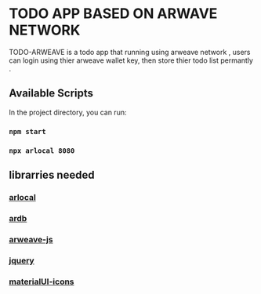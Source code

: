 # TODO APP BASED ON ARWAVE NETWORK

TODO-ARWEAVE is a todo app that running using arweave network , users can login using thier arweave wallet key, then store thier todo list permantly .

## Available Scripts
In the project directory, you can run:

### `npm start`
### `npx arlocal 8080`

## librarries needed 

### [arlocal](https://www.npmjs.com/package/arlocal)
### [ardb](https://www.npmjs.com/package/ardb)
### [arweave-js](https://www.npmjs.com/package/arweave-js)

### [jquery](https://www.npmjs.com/package/jquery)
### [materialUI-icons](https://www.npmjs.com/package/@material-ui/icons)
